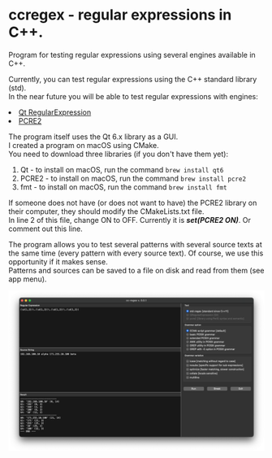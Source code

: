 # ccregex - regular expressions in C++.
Program for testing regular expressions using several engines available in C++. <br>

Currently, you can test regular expressions using the C++ standard library (std). <br>
In the near future you will be able to test regular expressions with engines:
<lu>
    <li>[Qt RegularExpression](https://doc.qt.io/qt-6/qregularexpression.html)</li>
    <li>[PCRE2](https://github.com/PCRE2Project/pcre2)</li>
</lu>

The program itself uses the Qt 6.x library as a GUI.<br>
I created a program on macOS using CMake.<br>
You need to download three libraries (if you don't have them yet):
1. Qt - to install on macOS, run the command `brew install qt6`
2. PCRE2 - to install on macOS, run the command `brew install pcre2`
3. fmt - to install on macOS, run the command `brew install fmt`

If someone does not have (or does not want to have) the PCRE2 library on their computer, they should modify the CMakeLists.txt file.<br> 
In line 2 of this file, change ON to OFF. Currently it is _**set(PCRE2 ON)**_. Or comment out this line.

The program allows you to test several patterns with several source texts at the same time (every pattern with every source text).
Of course, we use this opportunity if it makes sense.<br>
Patterns and sources can be saved to a file on disk and read from them (see app menu).

![Screenshot.png](img%2FScreenshot.png)
